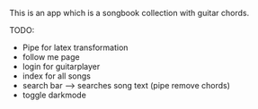 This is an app which is a songbook collection with guitar chords.

TODO: 
- Pipe for latex transformation
- follow me page
- login for guitarplayer
- index for all songs
- search bar --> searches song text (pipe remove chords)
- toggle darkmode